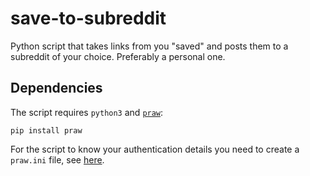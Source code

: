 # save-to-subreddit
Python script that takes links from you "saved" and posts them to a subreddit of your choice. Preferably a personal one.

## Dependencies
The script requires `python3` and [`praw`](https://praw.readthedocs.io/en/latest/getting_started/installation.html):

```
pip install praw
```

For the script to know your authentication details you need to create a `praw.ini` file, see [here](https://praw.readthedocs.io/en/latest/getting_started/configuration/prawini.html).
